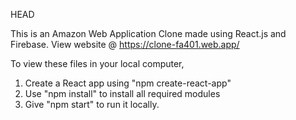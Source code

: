 HEAD

This is an Amazon Web Application Clone made using React.js and Firebase.
View website @ https://clone-fa401.web.app/

To view these files in your local computer,

1. Create a React app using "npm create-react-app"
2. Use "npm install" to install all required modules
3. Give "npm start" to run it locally.
